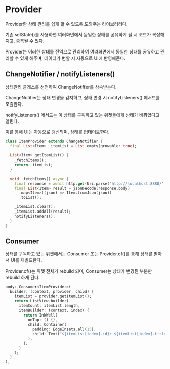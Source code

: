 # Provider
Provider란 상태 관리를 쉽게 할 수 있도록 도와주는 라이브러리다.

기존 setState()를 사용하면 여러화면에서 동일한 상태를 공유하게 될 시 코드가 복잡해지고, 중복될 수 있다.

Provider는 이러한 상태를 전역으로 관리하여 여러화면에서 동일한 상태를 공유하고 관리할 수 있게 해주며, 데이터가 변할 시 자동으로 UI에 반영해준다.

## ChangeNotifier / notifyListeners()
상태관리 클래스를 선언하여 ChangeNotifier를 상속받는다.

ChangeNotifier는 상태 변경을 감지하고, 상태 변경 시 notifyListeners() 메서드를 호출한다.

notifyListeners() 메서드는 이 상태를 구독하고 있는 위젯들에게 상태가 바뀌었다고 알린다. 

이를 통해 UI는 자동으로 갱신되며, 상태를 업데이트한다.

```dart
class ItemProvider extends ChangeNotifier {
  final List<Item> _itemList = List.empty(growable: true);
  
  List<Item> getItemList() {
    _fetchItems();
    return _itemList;
  }
  
  void _fetchItems() async {
    final response = await http.get(Uri.parse('http://localhost:8888/'));
    final List<Item> result = jsonDecode(response.body)
      .map<Item>((json) => Item.fromJson(json))
      .toList();

    _itemList.clear();
    _itemList.addAll(result);
    notifyListeners();
  }
}
```

## Consumer
상태를 구독하고 있는 위젯에서는 Consumer 또는 Provider.of()를 통해 상태를 받아서 UI를 재빌드한다.

Provider.of()는 위젯 전체가 rebuild 되며, Consumer는 상태가 변경된 부분만 rebuild 하게 된다.
```dart
body: Consumer<ItemProvider>(
  builder: (context, provider, child) {
    itemList = provider.getItemList();
    return ListView.builder(
      itemCount: itemList.length,
      itemBuilder: (context, index) {
        return InkWell(
          onTap: () {},
          child: Container(
            padding: EdgeInsets.all(15),
            child: Text("${itemList[index].id}: ${itemList[index].title}, ${itemList[index].content}"),
          ),
        );
      }
    );
  }
),
```
